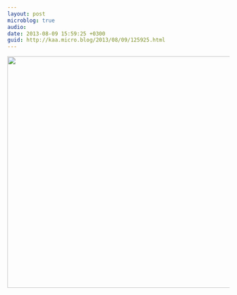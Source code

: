 ```yaml
---
layout: post
microblog: true
audio: 
date: 2013-08-09 15:59:25 +0300
guid: http://kaa.micro.blog/2013/08/09/125925.html
---
```

<img src="http://www.kaa.bz/uploads/2018/35c316d837.jpg" alt="" width="770" height="525" class="alignnone size-full wp-image-578" />
